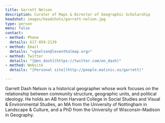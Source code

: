 ```yaml
---
title: Garrett Nelson
description: Curator of Maps & Director of Geographic Scholarship
headshot: images/headshots/garrett-nelson.jpg
type: person
menu: false
contact:
- method: Phone
  details: 617-859-2139
- method: Email
  details: "<gnelson@leventhalmap.org>"
- method: Twitter
  details: "[@en_dash](https://twitter.com/en_dash)"
- method: Website
  details: "[Personal site](http://people.matinic.us/garrett)"

---
```

Garrett Dash Nelson is a historical geographer whose work focuses on the relationship between community structure, geographic units, and political ideology. He holds an AB from Harvard College in Social Studies and Visual & Environmental Studies, an MA from the University of Nottingham in Landscape & Culture, and a PhD from the University of Wisconsin-Madison in Geography.